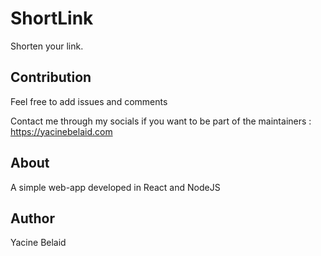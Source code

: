 # ShortLink
Shorten your link.

## Contribution 
Feel free to add issues and comments

Contact me through my socials if you want to be part of the maintainers : https://yacinebelaid.com


## About
A simple web-app developed in React and NodeJS

## Author 
Yacine Belaid

